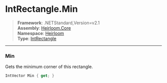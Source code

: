 # IntRectangle.Min

> **Framework**: .NETStandard,Version=v2.1  
> **Assembly**: [Heirloom.Core][0]  
> **Namespace**: [Heirloom][0]  
> **Type**: [IntRectangle][1]

--------------------------------------------------------------------------------

### Min

Gets the minimum corner of this rectangle.

```cs
IntVector Min { get; }
```

[0]: ../Heirloom.Core.md
[1]: Heirloom.IntRectangle.md
